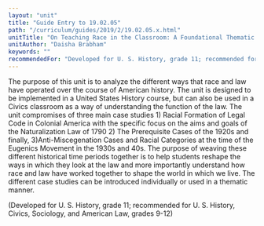 ```yaml
---
layout: "unit"
title: "Guide Entry to 19.02.05"
path: "/curriculum/guides/2019/2/19.02.05.x.html"
unitTitle: "On Teaching Race in the Classroom: A Foundational Thematic Approach to Race & Law in the US History Curriculum"
unitAuthor: "Daisha Brabham"
keywords: ""
recommendedFor: "Developed for U. S. History, grade 11; recommended for U. S. History, Civics, Sociology, and American Law, grades 9-12" 
---
```

<main>
<p>The purpose of this unit is to analyze the different ways that race and law have operated over the course of American history. The unit is designed to be implemented in a United States History course, but can also be used in a Civics classroom as a way of understanding the function of the law. The unit compromises of three main case studies 1) Racial Formation of Legal Code in Colonial America with the specific focus on the aims and goals of the Naturalization Law of 1790 2) The Prerequisite Cases of the 1920s and finally, 3)Anti-Miscegenation Cases and Racial Categories at the time of the Eugenics Movement in the 1930s and 40s. The purpose of weaving these different historical time periods together is to help students reshape the ways in which they look at the law and more importantly understand how race and law have worked together to shape the world in which we live. The different case studies can be introduced individually or used in a thematic manner.</p>
<p></p>
<p>(Developed for U. S. History, grade 11; recommended for U. S. History, Civics, Sociology, and American Law, grades 9-12)</p>
</main>
